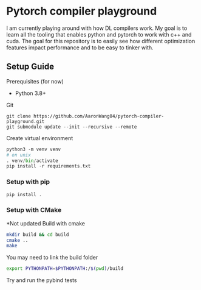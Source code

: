 # Pytorch compiler playground
I am currently playing around with how DL compilers work. My goal is to learn all the tooling that enables python and pytorch to work with c++ and cuda. The goal for this repository is to easily see how different optimization features impact performance and to be easy to tinker with. 

## Setup Guide
Prerequisites (for now)
- Python 3.8+

Git
```
git clone https://github.com/AaronWang04/pytorch-compiler-playground.git
git submodule update --init --recursive --remote
```

Create virtual environment
```python
python3 -m venv venv
# on unix
. venv/bin/activate
pip install -r requirements.txt
```

### Setup with pip
```bash
pip install .
```

### Setup with CMake
*Not updated
Build with cmake
```bash
mkdir build && cd build
cmake ..
make
```
You may need to link the build folder
```bash
export PYTHONPATH=$PYTHONPATH:/$(pwd)/build
```

Try and run the pybind tests